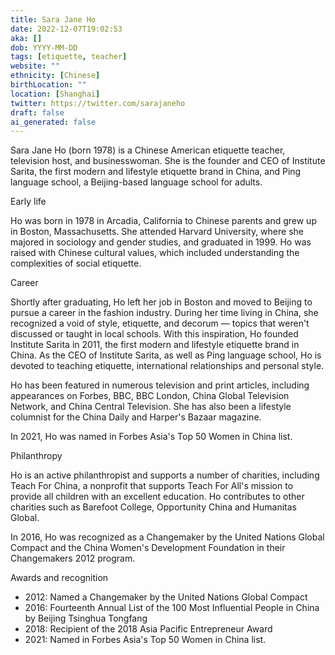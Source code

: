 ```yaml
---
title: Sara Jane Ho
date: 2022-12-07T19:02:53
aka: []
dob: YYYY-MM-DD
tags: [etiquette, teacher]
website: ""
ethnicity: [Chinese]
birthLocation: ""
location: [Shanghai]
twitter: https://twitter.com/sarajaneho
draft: false
ai_generated: false
---
```


Sara Jane Ho (born 1978) is a Chinese American etiquette teacher, television host, and businesswoman. She is the founder and CEO of Institute Sarita, the first modern and lifestyle etiquette brand in China, and Ping language school, a Beijing-based language school for adults. 

Early life

Ho was born in 1978 in Arcadia, California to Chinese parents and grew up in Boston, Massachusetts. She attended Harvard University, where she majored in sociology and gender studies, and graduated in 1999. Ho was raised with Chinese cultural values, which included understanding the complexities of social etiquette.

Career

Shortly after graduating, Ho left her job in Boston and moved to Beijing to pursue a career in the fashion industry. During her time living in China, she recognized a void of style, etiquette, and decorum — topics that weren't discussed or taught in local schools. With this inspiration, Ho founded Institute Sarita in 2011, the first modern and lifestyle etiquette brand in China. As the CEO of Institute Sarita, as well as Ping language school, Ho is devoted to teaching etiquette, international relationships and personal style.

Ho has been featured in numerous television and print articles, including appearances on Forbes, BBC, BBC London, China Global Television Network, and China Central Television. She has also been a lifestyle columnist for the China Daily and Harper's Bazaar magazine.

In 2021, Ho was named in Forbes Asia's Top 50 Women in China list.

Philanthropy

Ho is an active philanthropist and supports a number of charities, including Teach For China, a nonprofit that supports Teach For All's mission to provide all children with an excellent education. Ho contributes to other charities such as Barefoot College, Opportunity China and Humanitas Global.



In 2016, Ho was recognized as a Changemaker by the United Nations Global Compact and the China Women's Development Foundation in their Changemakers 2012 program.

Awards and recognition

* 2012: Named a Changemaker by the United Nations Global Compact 
* 2016: Fourteenth Annual List of the 100 Most Influential People in China by Beijing Tsinghua Tongfang 
* 2018: Recipient of the 2018 Asia Pacific Entrepreneur Award
* 2021: Named in Forbes Asia's Top 50 Women in China list.